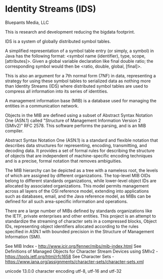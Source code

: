 # Identity Streams (IDS)
Bluepants Media, LLC

This is research and development reducing the bigdata footprint.

IDS is a system of globally distributed symbol tables.

A simplified representation of a symbol table entry (or simply, a symbol) in Java has the following format: <symbol
name (identifier), type, scope, [attributes]>. Given a global variable declaration like final double ratio; the
corresponding symbol would then be <ratio, double, global, [final]>.

This is also an argument for a 7th normal form (7NF) in data, representing a strategy for using these symbol tables to
serialized data as nothing more than Identity Streams (IDS) where distributed symbol tables are used to compress all
information into its series of identities.

A management information base (MIB) is a database used for managing the entities in a communication network.

Objects in the MIB are defined using a subset of Abstract Syntax Notation One (ASN.1)
called "Structure of Management Information Version 2 (SMIv2)" RFC 2578. This software performs the parsing, and is an
MIB compiler.

Abstract Syntax Notation One (ASN.1) is a standard and flexible notation that describes data structures for
representing, encoding, transmitting, and decoding data.
It provides a set of formal rules for describing the structure of objects that are
independent of machine-specific encoding techniques and is a precise, formal notation
that removes ambiguities.

The MIB hierarchy can be depicted as a tree with a nameless root, the levels of which
are assigned by different organizations. The top-level MIB OIDs belong to different
standards organizations, while lower-level object IDs are allocated by associated
organizations. This model permits management across all layers of the OSI reference model,
extending into applications such as databases, email, and the Java reference model,
as MIBs can be defined for all such area-specific information and operations.

There are a large number of MIBs defined by standards organizations like the IETF,
private enterprises and other entities. This project is an attempt to standardize the
streaming of character sets in a compressed blocks, Object IDs, representing object
identifiers allocated according to the rules specified in ASN.1 with bounded
precision in the Structure of Management Information (SMI).

See MIB Index - http://www.icir.org/fenner/mibs/mib-index.html
See Definitions of Managed Objects for Character Stream Devices using SMIv2 - https://tools.ietf.org/html/rfc1658
See Character Sets - https://www.iana.org/assignments/character-sets/character-sets.xml

unicode 13.0.0
character encoding utf-8, utf-16 and utf-32
